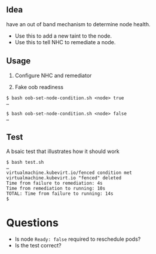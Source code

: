 ## Idea

have an out of band mechanism to determine node health.
- Use this to add a new taint to the node.
- Use this to tell NHC to remediate a node.

## Usage

1. Configure NHC and remediator

2. Fake oob readiness

```console
$ bash oob-set-node-condition.sh <node> true
…

$ bash oob-set-node-condition.sh <node> false
…
```

## Test

A bsaic test that illustrates how it should work
```console
$ bash test.sh
…
virtualmachine.kubevirt.io/fenced condition met
virtualmachine.kubevirt.io "fenced" deleted
Time from failure to remediation: 4s
Time from remediation to running: 10s
TOTAL: Time from failure to running: 14s
$
```

# Questions

- Is node `Ready: false` required to reschedule pods?
- Is the test correct?
